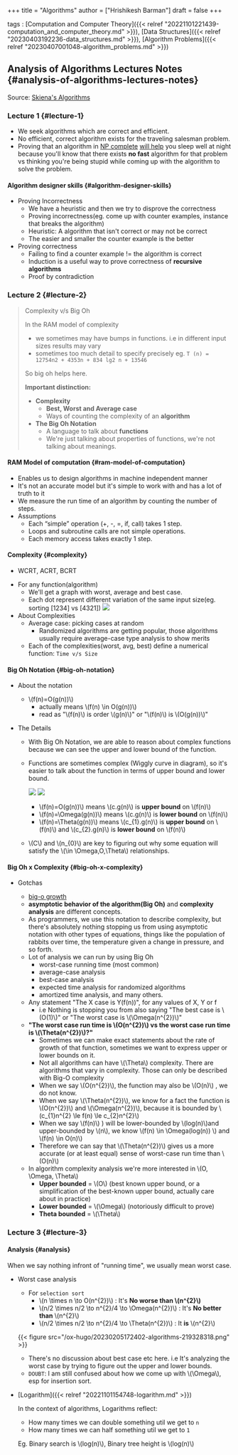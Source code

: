 +++
title = "Algorithms"
author = ["Hrishikesh Barman"]
draft = false
+++

tags
: [Computation and Computer Theory]({{< relref "20221101221439-computation_and_computer_theory.md" >}}), [Data Structures]({{< relref "20230403192236-data_structures.md" >}}), [Algorithm Problems]({{< relref "20230407001048-algorithm_problems.md" >}})


## Analysis of Algorithms Lectures Notes {#analysis-of-algorithms-lectures-notes}

Source: [Skiena's Algorithms](https://www3.cs.stonybrook.edu/~skiena/373/videos/)


### Lecture 1 {#lecture-1}

-   We seek algorithms which are correct and efficient.
-   No efficient, correct algorithm exists for the traveling salesman problem.
-   Proving that an algorithm in [NP complete](https://www.hillelwayne.com/post/np-hard/) [will help](https://matklad.github.io/2023/02/21/why-SAT-is-hard.html) you sleep well at night because you'll know that there exists **no fast** algorithm for that problem vs thinking you're being stupid while coming up with the algorithm to solve the problem.


#### Algorithm designer skills {#algorithm-designer-skills}

-   Proving Incorrectness
    -   We have a heuristic and then we try to disprove the correctness
    -   Proving incorrectness(eg. come up with counter examples, instance that breaks the algorithm)
    -   Heuristic: A algorithm that isn't correct or may not be correct
    -   The easier and smaller the counter example is the better
-   Proving correctness
    -   Failing to find a counter example != the algorithm is correct
    -   Induction is a useful way to prove correctness of **recursive algorithms**
    -   Proof by contradiction


### Lecture 2 {#lecture-2}

> Complexity v/s Big Oh
>
> In the RAM model of complexity
>
> -   we sometimes may have bumps in functions. i.e in different input sizes results may vary
> -   sometimes too much detail to specify precisely eg. `T (n) = 12754n2 + 4353n + 834 lg2 n + 13546`
>
> So big oh helps here.
>
> **Important distinction:**
>
> -   **Complexity**
>     -   **Best, Worst and Average case**
>     -   Ways of counting the complexity of an **algorithm**
> -   **The Big Oh Notation**
>     -   A language to talk about **functions**
>     -   We're just talking about properties of functions, we're not talking about meanings.


#### RAM Model of computation {#ram-model-of-computation}

-   Enables us to design algorithms in machine independent manner
-   It's not an accurate model but it's simple to work with and has a lot of truth to it
-   We measure the run time of an algorithm by counting the number of steps.
-   Assumptions
    -   Each “simple” operation (+, -, =, if, call) takes 1 step.
    -   Loops and subroutine calls are not simple operations.
    -   Each memory access takes exactly 1 step.


#### Complexity {#complexity}

-   WCRT, ACRT, BCRT

<!--listend-->

-   For any function(algorithm)
    -   We'll get a graph with worst, average and best case.
    -   Each dot represent different variation of the same input size(eg. sorting [1234] vs [4321])
        ![](/ox-hugo/20230205172402-algorithms-735131562.png)
-   About Complexities
    -   Average case: picking cases at random
        -   Randomized algorithms are getting popular, those algorithms usually require average-case type analysis to show merits
    -   Each of the complexities(worst, avg, best) define a numerical function: `Time v/s Size`


#### Big Oh Notation {#big-oh-notation}

<!--list-separator-->

-  About the notation

    -   \\(f(n)=O(g(n))\\)
        -   actually means \\(f(n) \in O(g(n))\\)
        -   read as "\\(f(n)\\) is order \\(g(n)\\)" or "\\(f(n)\\) is \\(O(g(n))\\)"

<!--list-separator-->

-  The Details

    -   With Big Oh Notation, we are able to reason about complex functions because we can see the upper and lower bound of the function.
    -   Functions are sometimes complex (Wiggly curve in diagram), so it's easier to talk about the function in terms of upper bound and lower bound.

        ![](/ox-hugo/20230205172402-algorithms-870521473.png)
        ![](/ox-hugo/20230205172402-algorithms-144599832.png)

        -   \\(f(n)=O(g(n))\\) means \\(c.g(n)\\) is **upper bound** on \\(f(n)\\)
        -   \\(f(n)=\Omega(g(n))\\) means \\(c.g(n)\\) is **lower bound** on \\(f(n)\\)
        -   \\(f(n)=\Theta(g(n))\\) means \\(c\_{1}.g(n)\\) is **upper bound** on \\(f(n)\\) and \\(c\_{2}.g(n)\\) is **lower bound** on \\(f(n)\\)
    -   \\(C\\) and \\(n\_{0}\\) are key to figuring out why some equation will satisfy the \\(\in \Omega,O,\Theta\\) relationships.


#### Big Oh x Complexity {#big-oh-x-complexity}

<!--list-separator-->

-  Gotchas

    -   [big-o growth](https://www.desmos.com/calculator/kgwiv5zizm)
    -   **asymptotic behavior of the algorithm(Big Oh)** and **complexity analysis** are different concepts.
    -   As programmers, we use this notation to describe complexity, but there's absolutely nothing stopping us from using asymptotic notation with other types of equations, things like the population of rabbits over time, the temperature given a change in pressure, and so forth.
    -   Lot of analysis we can run by using Big Oh
        -   worst-case running time (most common)
        -   average-case analysis
        -   best-case analysis
        -   expected time analysis for randomized algorithms
        -   amortized time analysis, and many others.
    -   Any statement "The X case is Y(f(n))", for any values of X, Y or f
        -   i.e Nothing is stopping you from also saying "The best case is \\(O(1)\\)" or "The worst case is \\(\Omega(n^{2})\\)"
    -   **"The worst case run time is \\(O(n^{2})\\) vs the worst case run time is \\(\Theta(n^{2})\\)?"**
        -   Sometimes we can make exact statements about the rate of growth of that function, sometimes we want to express upper or lower bounds on it.
        -   Not all algorithms can have \\(\Theta\\) complexity. There are algorithms that vary in complexity. Those can only be described with Big-O complexity
        -   When we say \\(O(n^{2})\\), the function may also be \\(O(n)\\)   , we do not know.
        -   When we say \\(\Theta(n^{2})\\), we know for a fact the function is \\(O(n^{2})\\) and \\(\Omega(n^{2})\\), because it is bounded by \\(c\_{1}n^{2} \le f(n) \le c\_{2}n^{2}\\)
        -   When we say \\(f(n)\\) ) will be lower-bounded by \\(log(n)\\)and upper-bounded by \\(n\\), we know \\(f(n) \in \Omega(log(n)) \\) and \\(f(n) \in O(n)\\)
        -   Therefore we can say that \\(\Theta(n^{2})\\) gives us a more accurate (or at least equal) sense of worst-case run time than \\(O(n)\\)
    -   In algorithm complexity analysis we're more interested in \\(O, \Omega, \Theta\\)
        -   **Upper bounded** = \\(O\\) (best known upper bound, or a simplification of the best-known upper bound, actually care about in practice)
        -   **Lower bounded** = \\(\Omega\\) (notoriously difficult to prove)
        -   **Theta bounded** = \\(\Theta\\)


### Lecture 3 {#lecture-3}


#### Analysis {#analysis}

When we say nothing infront of "running time", we usually mean worst case.

<!--list-separator-->

-  Worst case analysis

    -   For `selection sort`
        -   \\(n \times n \to O(n^{2})\\) : It's **No worse than \\(n^{2}\\)**
        -   \\(n/2 \times n/2 \to n^{2}/4 \to \Omega(n^{2})\\) : It's **No better than** \\(n^{2}\\)
        -   \\(n/2 \times n/2 \to n^{2}/4 \to \Theta(n^{2})\\) : It **is** \\(n^{2}\\)

    {{< figure src="/ox-hugo/20230205172402-algorithms-219328318.png" >}}

    -   There's no discussion about best case etc here. i.e It's analyzing the worst case by trying to figure out the upper and lower bounds.
    -   `DOUBT`: I am still confused about how we come up with \\(\Omega\\), esp for insertion sort.

<!--list-separator-->

-  [Logarithm]({{< relref "20221101154748-logarithm.md" >}})

    In the context of algorithms, Logarithms reflect:

    -   How many times we can double something util we get to `n`
    -   How many times we can half something util we get to `1`

    Eg. Binary search is \\(log(n)\\), Binary tree height is \\(log(n)\\)
